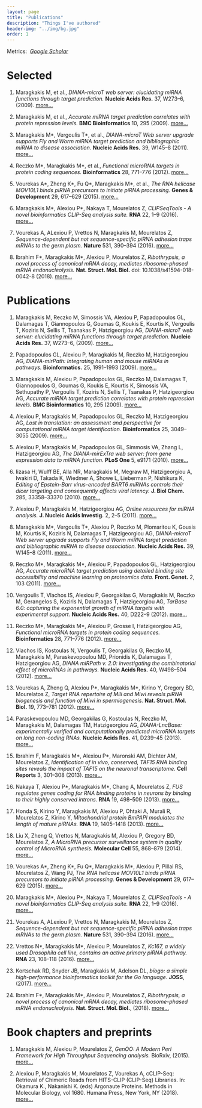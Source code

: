 ```yaml
---
layout: page
title: "Publications"
description: "Things I've authored"
header-img: "../img/bg.jpg"
order: 1
---
```


Metrics: &nbsp;*[Google Scholar](https://scholar.google.com/citations?user=F3yZjVMAAAAJ)*
<br>

# Selected
1.  Maragkakis M, et al., *DIANA-microT web server: elucidating miRNA
functions through target prediction.* **Nucleic Acids Res.** 37, W273–6,
(2009).
[more...](http://nar.oxfordjournals.org/content/37/suppl_2/W273.abstract)

1.  Maragkakis M, et al., *Accurate miRNA target prediction correlates with
protein repression levels.* **BMC Bioinformatics** 10, 295 (2009).
[more...](http://bmcbioinformatics.biomedcentral.com/articles/10.1186/1471-2105-10-295)

1.  Maragkakis M\*, Vergoulis T\*, et al., *DIANA-microT Web server upgrade
supports Fly and Worm miRNA target prediction and bibliographic miRNA to
disease association.* **Nucleic Acids Res.** 39, W145–8 (2011).
[more...](http://nar.oxfordjournals.org/content/39/suppl_2/W145.abstract)

1.  Reczko M\*, Maragkakis M\*, et al., *Functional microRNA targets in
protein coding sequences.* **Bioinformatics** 28, 771–776 (2012).
[more...](http://bioinformatics.oxfordjournals.org/content/28/6/771.abstract)

1.  Vourekas A\*, Zheng K\*, Fu Q\*, Maragkakis M\*, et al., *The RNA helicase
MOV10L1 binds piRNA precursors to initiate piRNA processing.* **Genes &
Development** 29, 617–629 (2015).
[more...](http://genesdev.cshlp.org/content/early/2015/03/10/gad.254631.114)

1.  Maragkakis M\*, Alexiou P\*, Nakaya T, Mourelatos Z, *CLIPSeqTools - A
novel bioinformatics CLIP-Seq analysis suite.* **RNA** 22, 1–9 (2016).
[more...](http://rnajournal.cshlp.org/content/early/2015/11/17/rna.052167.115)

1.  Vourekas A, ALexiou P, Vrettos N, Maragkakis M, Mourelatos Z,
*Sequence-dependent but not sequence-specific piRNA adhesion traps mRNAs to
the germ plasm.* **Nature** 531, 390–394 (2016).
[more...](http://www.nature.com/nature/journal/v531/n7594/full/nature17150.html)

1. Ibrahim F\*, Maragkakis M\*, Alexiou P, Mourelatos Z, *Ribothrypsis, a
novel process of canonical mRNA decay, mediates ribosome-phased mRNA
endonucleolysis.* **Nat. Struct. Mol. Biol.** doi: 10.1038/s41594-018-0042-8
(2018).
[more...](http://rdcu.be/IC30)

# Publications
1.  Maragkakis M, Reczko M, Simossis VA, Alexiou P, Papadopoulos GL, Dalamagas
T, Giannopoulos G, Goumas G, Koukis E, Kourtis K, Vergoulis T, Koziris N,
Sellis T, Tsanakas P, Hatzigeorgiou AG, *DIANA-microT web server: elucidating
miRNA functions through target prediction.* **Nucleic Acids Res.** 37,
W273–6, (2009).
[more...](http://nar.oxfordjournals.org/content/37/suppl_2/W273.abstract)

1.  Papadopoulos GL, Alexiou P, Maragkakis M, Reczko M, Hatzigeorgiou AG,
*DIANA-mirPath: Integrating human and mouse miRNAs in pathways.*
**Bioinformatics.** 25, 1991–1993 (2009).
[more...](http://bioinformatics.oxfordjournals.org/content/25/15/1991.abstract)

1.  Maragkakis M, Alexiou P, Papadopoulos GL, Reczko M, Dalamagas T,
Giannopoulos G, Goumas G, Koukis E, Kourtis K, Simossis VA, Sethupathy P,
Vergoulis T, Koziris N, Sellis T, Tsanakas P, Hatzigeorgiou AG, *Accurate
miRNA target prediction correlates with protein repression levels.* **BMC
Bioinformatics** 10, 295 (2009).
[more...](http://bmcbioinformatics.biomedcentral.com/articles/10.1186/1471-2105-10-295)

1.  Alexiou P, Maragkakis M, Papadopoulos GL, Reczko M, Hatzigeorgiou AG,
*Lost in translation: an assessment and perspective for computational miRNA
target identification.* **Bioinformatics** 25, 3049–3055 (2009).
[more...](http://bioinformatics.oxfordjournals.org/content/25/23/3049.abstract)

1.  Alexiou P, Maragkakis M, Papadopoulos GL, Simmosis VA, Zhang L,
Hatzigeorgiou AG, *The DIANA-mirExTra web server: from gene expression data
to miRNA function.* **PLoS One** 5, e9171 (2010).
[more...](http://journals.plos.org/plosone/article?id=10.1371/journal.pone.0009171)

1.  Iizasa H, Wulff BE, Alla NR, Maragkakis M, Megraw M, Hatzigeorgiou A,
Iwakiri D, Takada K, Wiedmer A, Showe L, Lieberman P, Nishikura K, *Editing
of Epstein-Barr virus-encoded BART6 miRNAs controls their dicer targeting and
consequently affects viral latency.* **J. Biol Chem.** 285, 33358–33370 (2010).
[more...](http://www.jbc.org/content/285/43/33358.abstract)

1.  Alexiou P, Maragkakis M, Hatzigeorgiou AG, *Online resources for miRNA
analysis.* **J. Nucleic Acids Investig.** 2, 2–5 (2011).
[more...](http://www.pagepress.org/journals/index.php/jnai/article/view/jnai.2011.e4)

1.  Maragkakis M\*, Vergoulis T\*, Alexiou P, Reczko M, Plomaritou K, Gousis M,
Kourtis K, Koziris N, Dalamagas T, Hatzigeorgiou AG, *DIANA-microT Web server
upgrade supports Fly and Worm miRNA target prediction and bibliographic miRNA
to disease association.* **Nucleic Acids Res.** 39, W145–8 (2011).
[more...](http://nar.oxfordjournals.org/content/39/suppl_2/W145.abstract)

1.  Reczko M\*, Maragkakis M\*, Alexiou P, Papadopoulos GL, Hatzigeorgiou AG,
*Accurate microRNA target prediction using detailed binding site accessibility
and machine learning on proteomics data.* **Front. Genet.** 2, 103 (2011).
[more...](http://journal.frontiersin.org/article/10.3389/fgene.2011.00103/abstract)

1.  Vergoulis T, Vlachos IS, Alexiou P, Georgakilas G, Maragkakis M, Reczko M,
Gerangelos S, Koziris N, Dalamagas T, Hatzigeorgiou AG, *TarBase 6.0:
capturing the exponential growth of miRNA targets with experimental support.*
**Nucleic Acids Res.** 40, D222–9 (2012).
[more...](http://nar.oxfordjournals.org/content/40/D1/D222.abstract)

1.  Reczko M\*, Maragkakis M\*, Alexiou P, Grosse I, Hatzigeorgiou AG,
*Functional microRNA targets in protein coding sequences.* **Bioinformatics**
28, 771–776 (2012).
[more...](http://bioinformatics.oxfordjournals.org/content/28/6/771.abstract)

1.  Vlachos IS, Kostoulas N, Vergoulis T, Georgakilas G, Reczko M, Maragkakis
M, Paraskevopoulou MD, Prionidis K, Dalamagas T, Hatzigeorgiou AG, *DIANA
miRPath v. 2.0: investigating the combinatorial effect of microRNAs in
pathways.* **Nucleic Acids Res.** 40, W498–504 (2012).
[more...](http://nar.oxfordjournals.org/content/40/W1/W498.abstract)

1.  Vourekas A, Zheng Q, Alexiou P\*, Maragkakis M\*, Kirino Y, Gregory BD,
Mourelatos Z, *Target RNA repertoire of Mili and Miwi reveals piRNA biogenesis
and function of Miwi in spermiogenesis.* **Nat. Struct. Mol. Biol.** 19,
773–781 (2012).
[more...](http://www.nature.com/nsmb/journal/v19/n8/full/nsmb.2347.html)

1.  Paraskevopoulou MD, Georgakilas G, Kostoulas N, Reczko M, Maragkakis M,
Dalamagas TM, Hatzigeorgiou AG, *DIANA-LncBase: experimentally verified and
computationally predicted microRNA targets on long non-coding RNAs.* **Nucleic
Acids Res.** 41, D239–45 (2013).
[more...](http://nar.oxfordjournals.org/content/41/D1/D239.abstract)

1.  Ibrahim F, Maragkakis M\*, Alexiou P\*, Maronski AM, Dichter AM,
Mourelatos Z, *Identification of in vivo, conserved, TAF15 RNA binding sites
reveals the impact of TAF15 on the neuronal transcriptome.* **Cell Reports**
3, 301–308 (2013).
[more...](http://www.cell.com/cell-reports/abstract/S2211-1247(13)00028-4)

1.  Nakaya T, Alexiou P\*, Maragkakis M\*, Chang A, Mourelatos Z, *FUS regulates
genes coding for RNA binding proteins in neurons by binding to their highly
conserved introns.* **RNA** 19, 498–509 (2013).
[more...](http://rnajournal.cshlp.org/content/19/4/498.abstract)

1.  Honda S, Kirino Y, Maragkakis M, Alexiou P, Ohtaki A, Murali R, Mourelatos
Z, Kirino Y, *Mitochondrial protein BmPAPI modulates the length of mature
piRNAs.* **RNA** 19, 1405–1418 (2013).
[more...](http://rnajournal.cshlp.org/content/19/10/1405.abstract)

1.  Liu X, Zheng Q, Vrettos N, Maragkakis M, Alexiou P, Gregory BD, Mourelatos
Z, *A MicroRNA precursor surveillance system in quality control of MicroRNA
synthesis.* **Molecular Cell** 55, 868–879 (2014).
[more...](http://www.cell.com/molecular-cell/abstract/S1097-2765(14)00610-8)

1.  Vourekas A\*, Zheng K\*, Fu Q\*, Maragkakis M\*, Alexiou P, Pillai RS,
Mourelatos Z, Wang PJ, *The RNA helicase MOV10L1 binds piRNA precursors to
initiate piRNA processing.* **Genes & Development** 29, 617–629 (2015).
[more...](http://genesdev.cshlp.org/content/early/2015/03/10/gad.254631.114)

1.  Maragkakis M\*, Alexiou P\*, Nakaya T, Mourelatos Z, *CLIPSeqTools - A novel
bioinformatics CLIP-Seq analysis suite.* **RNA** 22, 1–9 (2016).
[more...](http://rnajournal.cshlp.org/content/early/2015/11/17/rna.052167.115)

1.  Vourekas A, ALexiou P, Vrettos N, Maragkakis M, Mourelatos Z,
*Sequence-dependent but not sequence-specific piRNA adhesion traps mRNAs to
the germ plasm.* **Nature** 531, 390–394 (2016).
[more...](http://www.nature.com/nature/journal/v531/n7594/full/nature17150.html)

1. Vrettos N\*, Maragkakis M\*, Alexiou P, Mourelatos Z, *Kc167, a widely used
Drosophila cell line, contains an active primary piRNA pathway.* **RNA** 23, 108–118 (2016).
[more...](http://rnajournal.cshlp.org/content/early/2016/10/27/rna.059139.116.abstract)

1. Kortschak RD, Snyder JB, Maragkakis M, Adelson DL, *bíogo: a simple
high-performance bioinformatics toolkit for the Go language.* **JOSS**,
(2017).
[more...](http://joss.theoj.org/papers/10.21105/joss.00167)

1. Ibrahim F\*, Maragkakis M\*, Alexiou P, Mourelatos Z, *Ribothrypsis, a
novel process of canonical mRNA decay, mediates ribosome-phased mRNA
endonucleolysis.* **Nat. Struct. Mol. Biol.**, (2018).
[more...](http://rdcu.be/IC30)

# Book chapters and preprints
1.  Maragkakis M, Alexiou P, Mourelatos Z, *GenOO: A Modern Perl Framework
for High Throughput Sequencing analysis.* BioRxiv, (2015).
[more...](http://biorxiv.org/content/early/2015/11/03/019265)

1. Alexiou P, Maragkakis M, Mourelatos Z, Vourekas A, cCLIP-Seq: Retrieval of
Chimeric Reads from HITS-CLIP (CLIP-Seq) Libraries. In: Okamura K., Nakanishi
K. (eds) Argonaute Proteins. Methods in Molecular Biology, vol 1680. Humana
Press, New York, NY (2018).
[more...](https://dx.doi.org/10.1007/978-1-4939-7339-2_6)
